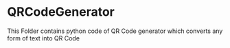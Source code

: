 # QRCodeGenerator
This Folder contains python code of QR Code generator which converts any form of text into QR Code
